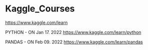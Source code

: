 # Kaggle_Courses
https://www.kaggle.com/learn

PYTHON - ON Jan 17. 2022 https://www.kaggle.com/learn/python  
  
PANDAS - ON Feb 09. 2022 https://www.kaggle.com/learn/pandas
